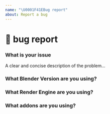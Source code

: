 ```yaml
---
name: "\U0001F41EBug report"
about: Report a bug
---
```

<!--🔅🔅🔅🔅🔅🔅🔅🔅🔅🔅🔅🔅🔅🔅🔅🔅🔅🔅🔅🔅🔅🔅🔅🔅🔅🔅🔅🔅🔅🔅🔅

Please provide details if possible

🔅🔅🔅🔅🔅🔅🔅🔅🔅🔅🔅🔅🔅🔅🔅🔅🔅🔅🔅🔅🔅🔅🔅🔅🔅🔅🔅🔅🔅🔅🔅🔅🔅-->


# 🐞 bug report

### What is your issue
<!-- ✍️--> A clear and concise description of the problem...

### What Blender Version are you using?

<!-- ✍️-->

### What Render Engine are you using?

<!-- ✍️-->

### What addons are you using?

<!-- ✍️-->
